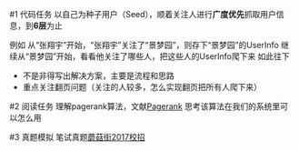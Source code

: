 #1 代码任务
以自己为种子用户（Seed），顺着关注人进行**广度优先**抓取用户信息，到**6层**为止

例如
从“张翔宇”开始，“张翔宇”关注了“景梦园”，则存下“景梦园”的UserInfo
继续从“景梦园”开始，看看他关注了哪些人，把这些人的UserInfo爬下来
如此往下

- 不是非得写出解决方案，主要是流程和思路
- 重点关注翻页问题（关注的人较多，怎么实现翻页把所有人爬下来）

#2 阅读任务
理解pagerank算法，文献[Pagerank](http://www.amsi.org.au/teacher_modules/pdfs/Maths_delivers/Pagerank5.pdf)
思考该算法在我们的系统里可以怎么用

#3 真题模拟
笔试真题[蘑菇街2017校招](http://www.nowcoder.com/test/1520946/summary)
